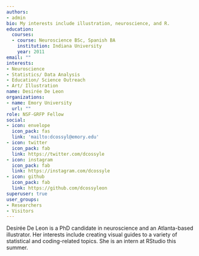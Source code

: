 ```yaml
---
authors:
- admin
bio: My interests include illustration, neuroscience, and R.
education:
  courses:
  - course: Neuroscience BSc, Spanish BA
    institution: Indiana University
    year: 2011
email: ""
interests:
- Neuroscience
- Statistics/ Data Analysis
- Education/ Science Outreach
- Art/ Illustration
name: Desirée De Leon
organizations:
- name: Emory University
  url: ""
role: NSF-GRFP Fellow
social:
- icon: envelope
  icon_pack: fas
  link: 'mailto:dcossyl@emory.edu'
- icon: twitter
  icon_pack: fab
  link: https://twitter.com/dcossyle
- icon: instagram
  icon_pack: fab
  link: https://instagram.com/dcossyle
- icon: github
  icon_pack: fab
  link: https://github.com/dcossyleon
superuser: true
user_groups:
- Researchers
- Visitors
---
```


Desirée De Leon is a PhD candidate in neuroscience and an Atlanta-based illustrator. Her interests include creating visual guides to a variety of statistical and coding-related topics. She is an intern at RStudio this summer.
